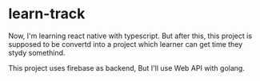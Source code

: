 # learn-track

Now, I'm learning react native with typescript.
But after this, this project is supposed to be convertd into a project which learner can get time they stydy somethind.

This project uses firebase as backend, But I'll use Web API with golang. 
